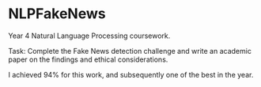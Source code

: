 # NLPFakeNews
Year 4 Natural Language Processing coursework.

Task: Complete the Fake News detection challenge and write an academic paper on the findings and ethical considerations.

I achieved 94% for this work, and subsequently one of the best in the year.
